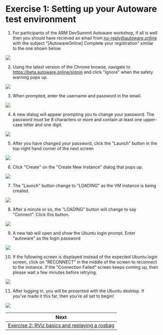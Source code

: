 # Exercise 1: Setting up your Autoware test environment

1. For participants of the ARM DevSummit Autoware workshop, if all is well then you should have recieved an email from no-reply@autoware.online with the subject "[AutowareOnline] Complete your registration" similar to the one shown below.
   
![](images/exercise1/01_RegistrationEmail.png)

2. Using the latest version of the Chrome browse, navigate to https://beta.autoware.online/signin and click "Ignore" when the safety warning pops up.

![](images/exercise1/02_SafetyWarning.png)

3. When prompted, enter the username and password in the email. 

![](images/exercise1/03_EnterCredentials.png)

4. A new dialog will appear prompting you to change your password. The password must be 8 characters or more and contain at least one upper-case letter and one digit.

![](images/exercise1/04_NewPassword.png)

5. After you have changed your password, click the "Launch" button in the top-right hand corner of the next screen

![](images/exercise1/05_PostLogin.png)

6. Click "Create" on the "Create New Instance" dialog that pops up.

![](images/exercise1/06_Choose_Instance.png) 

7. The "Launch" button change to "LOADING" as the VM instance is being created. 

![](images/exercise1/07_loading.png)

8. After a minute or so, the "LOADING" button will change to say "Connect". Click this button.

![](images/exercise1/08_Connect.png)

9. A new tab will open and show the Ubuntu login prompt. Enter "autoware" as the login password

![](images/exercise1/09_Ubuntu_login.png)

10. If the following screen is displayed instead of the expected Ubuntu login screen, click on “RECONNECT” in the middle of the screen to reconnect to the instance. If the "Connection Failed" screen keeps coming up, then please wait a few minutes before retrying.

![](images/exercise1/10_Connection_failed.png)

11. After logging in, you will be presented with the Ubuntu desktop. If you've made it this far, then you're all set to begin!

![](images/exercise1/11_UbuntuDesktopInBrowserTab.png)

| Next |
| ---- |
| [Exercise 2: RViz basics and replaying a rosbag](exercise2.md) |
